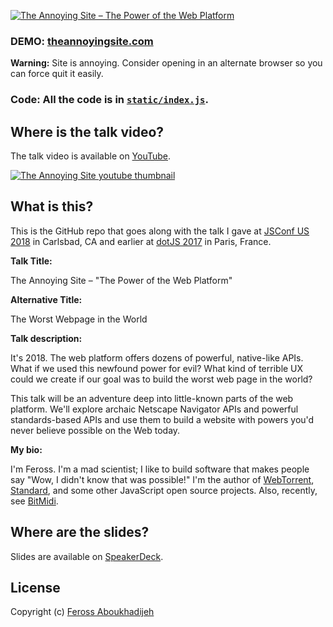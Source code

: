 [![The Annoying Site – The Power of the Web Platform](static/slides.png)](https://theannoyingsite.com)

### DEMO: [theannoyingsite.com](https://theannoyingsite.com)

**Warning:** Site is annoying. Consider opening in an alternate browser so you can force quit it easily.

### Code: All the code is in [`static/index.js`](https://github.com/feross/TheAnnoyingSite.com/blob/master/static/index.js).

## Where is the talk video?

The talk video is available on [YouTube][1].

[![The Annoying Site youtube thumbnail](static/youtube.jpg)][1]

[1]: https://www.youtube.com/watch?v=QFZ-pwErSl4

## What is this?

This is the GitHub repo that goes along with the talk I gave at [JSConf US 2018](https://2018.jsconf.us/) in Carlsbad, CA and earlier at [dotJS 2017](https://www.dotjs.io/) in Paris, France.

**Talk Title:**

The Annoying Site – "The Power of the Web Platform"

**Alternative Title:**

The Worst Webpage in the World

**Talk description:**

It's 2018. The web platform offers dozens of powerful, native-like APIs. What if we used this newfound power for evil? What kind of terrible UX could we create if our goal was to build the worst web page in the world?

This talk will be an adventure deep into little-known parts of the web platform. We'll explore archaic Netscape Navigator APIs and powerful standards-based APIs and use them to build a website with powers you'd never believe possible on the Web today.

**My bio:**

I'm Feross. I'm a mad scientist; I like to build software that makes people say "Wow, I didn't know that was possible!" I'm the author of [WebTorrent](https://webtorrent.io), [Standard](https://standardjs.com), and some other JavaScript open source projects. Also, recently, see [BitMidi](https://bitmidi.com).

## Where are the slides?

Slides are available on [SpeakerDeck][2].

[2]: https://speakerdeck.com/feross/the-annoying-site-aka-power-of-the-web-platform-v2

## License

Copyright (c) [Feross Aboukhadijeh](https://feross.org)

